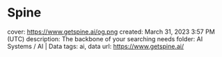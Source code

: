 # Spine

cover: https://www.getspine.ai/og.png
created: March 31, 2023 3:57 PM (UTC)
description: The backbone of your searching needs
folder: AI Systems / AI | Data
tags: ai, data
url: https://www.getspine.ai/